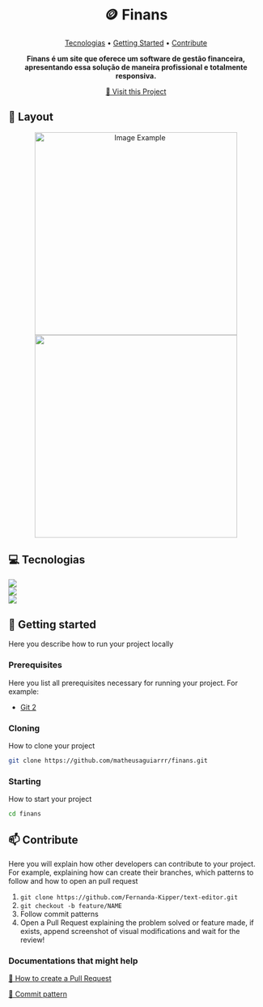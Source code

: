 <h1 align="center" style="font-weight: bold;">🪙 Finans</h1>

<p align="center">
 <a href="#tech">Tecnologias</a> • 
 <a href="#started">Getting Started</a> • 
 <a href="#contribute">Contribute</a>
</p>

<p align="center">
    <b>Finans é um site que oferece um software de gestão financeira, apresentando essa solução de maneira profissional e totalmente responsiva.</b>
</p>

<p align="center">
     <a href="PROJECT__URL">📱 Visit this Project</a>
</p>

<h2 id="layout">🎨 Layout</h2>

<p align="center">
    <img src="https://github.com/matheusaguiarrr/finans/assets/106553412/3902b245-b27c-4997-b47b-ab92dedde8f8" alt="Image Example" width="400px">
    <img src="https://github.com/matheusaguiarrr/finans/assets/106553412/3c304779-fbd3-4d46-bc5c-0f34daa2c04a" alt="" width="400px">
</p>

<h2 id="tech">💻 Tecnologias</h2>

  <a href="https://developer.mozilla.org/pt-BR/docs/Web/HTML"><img src="https://img.shields.io/badge/html5-%23E34F26.svg?style=for-the-badge&logo=html5&logoColor=white" target="_blank"></a>
  <br>
  <a href="https://developer.mozilla.org/pt-BR/docs/Web/CSS"><img src="https://img.shields.io/badge/css3-%231572B6.svg?style=for-the-badge&logo=css3&logoColor=white" target="_blank"></a>
  <br>
  <a href="https://getbootstrap.com/"><img src="https://img.shields.io/badge/bootstrap-%238511FA.svg?style=for-the-badge&logo=bootstrap&logoColor=white" target="_blank"></a>

<h2 id="started">🚀 Getting started</h2>

Here you describe how to run your project locally

<h3>Prerequisites</h3>

Here you list all prerequisites necessary for running your project. For example:


- [Git 2](https://github.com)

<h3>Cloning</h3>

How to clone your project

```bash
git clone https://github.com/matheusaguiarrr/finans.git
```

<h3>Starting</h3>

How to start your project

```bash
cd finans
```

<h2 id="contribute">📫 Contribute</h2>

Here you will explain how other developers can contribute to your project. For example, explaining how can create their branches, which patterns to follow and how to open an pull request

1. `git clone https://github.com/Fernanda-Kipper/text-editor.git`
2. `git checkout -b feature/NAME`
3. Follow commit patterns
4. Open a Pull Request explaining the problem solved or feature made, if exists, append screenshot of visual modifications and wait for the review!

<h3>Documentations that might help</h3>

[📝 How to create a Pull Request](https://www.atlassian.com/br/git/tutorials/making-a-pull-request)

[💾 Commit pattern](https://gist.github.com/joshbuchea/6f47e86d2510bce28f8e7f42ae84c716)
